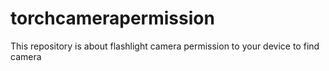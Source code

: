 # torchcamerapermission
This repository is about flashlight camera permission to your device to find camera 
